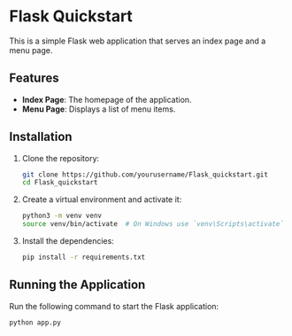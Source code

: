 # Flask Quickstart

This is a simple Flask web application that serves an index page and a menu page.

## Features

- **Index Page**: The homepage of the application.
- **Menu Page**: Displays a list of menu items.

## Installation

1. Clone the repository:
    ```bash
    git clone https://github.com/yourusername/Flask_quickstart.git
    cd Flask_quickstart
    ```

2. Create a virtual environment and activate it:
    ```bash
    python3 -m venv venv
    source venv/bin/activate  # On Windows use `venv\Scripts\activate`
    ```

3. Install the dependencies:
    ```bash
    pip install -r requirements.txt
    ```

## Running the Application

Run the following command to start the Flask application:
```bash
python app.py
